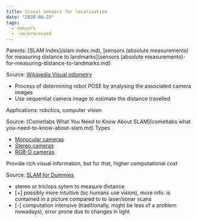 ```yaml
---
title: Visual sensors for localisation
date: "2020-08-23"
tags:
  - sensors
  - -sa/processed
---
```


Parents: [SLAM Index](slam index.md), [sensors (absolute measurements) for measuring distance to landmarks](sensors (absolute measurements)-for-measuring-distance-to-landmarks.md)

Source: [Wikipedia Visual odometry](wikipedia-visual-odometry.md)

*   Process of determining robot POSE by analysing the associated camera images
*   Use sequential camera image to estimate the distance travelled

Applications: robotics, computer vision

Source: [Cometlabs What You Need to Know About SLAM](cometlabs what you-need-to-know-about-slam.md)
Types

*   [Monocular cameras](monocular-cameras.md)
*   [Stereo cameras](stereo-cameras.md)
*   [RGB-D cameras](rgb-d-cameras.md)

Provide rich visual information, but for that, higher computational cost

Source: [SLAM for Dummies](slam-for-dummies.md)

*   stereo or triclops sytem to measure distance
*   \[+\] possibly more intuitive (bc humans use vision), more info. is contained in a picture compared to to laser/sonar scans
*   \[-\] computation intensive (traditionally, might be less of a problem nowadays), error prone due to changes in light

